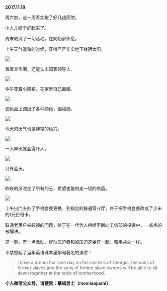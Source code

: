 
          
            
**2017.11.18**

周六啦，这一周着实跑了好几趟医院。

小人儿终于好起来了。

周末取消了一切活动，在奶奶家休息。

上午天气暖和的时候，穿得严严实实地下楼晒太阳。




![](img/51001-29db4a4822567238.JPG)




看着宣传画，还能认出国家领导人。




![](img/51001-fed611a5b7f1d71c.JPG)




中午穿着小围裙，在家里自己画画。




![](img/51001-9f1a735b38b529f5.JPG)




调色盘上调出了各种颜色，画福娃。




![](img/51001-acde39d9766cc4a5.JPG)




今天的天气也是非常的给力。




![](img/51001-24171392672e8c2d.JPG)




一大早天就蓝得吓人。




![](img/51001-da1c029a2f2b7a31.JPG)




只有蓝天。




![](img/51001-a0c8c0dc82509f9e.JPG)




昨夜的风吹走了所有的云，希望也能带走一切的病菌。




![](img/51001-0934832ac2bf846c.JPG)




上午出门去办了手机套餐更换，到指定的联通营业厅，终于把手机套餐改成了小米的1元日租卡。

联通老用户被歧视的问题，终于在一代代人持续不断向工信部的投诉中，一点点的被解决。

这一刻，有一点激动，好似压迫者和被压迫这坐在一起，和平共处一样。

不禁想起了当年英语课本里那句著名的演讲：
>I have a dream that one day on the red hills of Georgia, the sons of former slaves and the sons of former slave owners will be able to sit down together at the table of brotherhood.




**个人微信公众号，请搜索：摹喵居士（momiaojushi）**

          
        